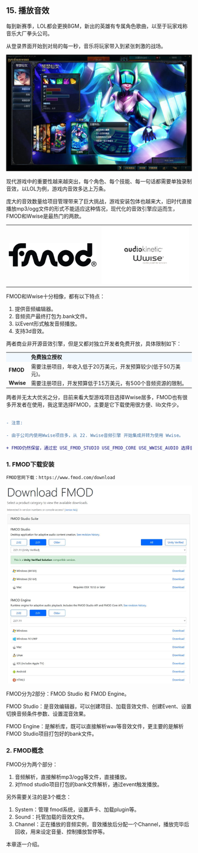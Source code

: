 ## 15. 播放音效

每到新赛季，LOL都会更换BGM，新出的英雄有专属角色歌曲，以至于玩家戏称音乐大厂拳头公司。

从登录界面开始到对局的每一秒，音乐将玩家带入到紧张刺激的战场。

![](../../imgs/play_sound/play_sound/djsona.jpg)

现代游戏中的重要性越来越突出，每个角色、每个技能、每一句话都需要单独录制音效，以LOL为例，游戏内音效多达上万条。

庞大的音效数量给项目管理带来了巨大挑战，游戏安装包体也越来大，旧时代直接播放mp3/ogg文件的形式不能适应这种情况，现代化的音效引擎应运而生，FMOD和Wwise是最热门的两款。

<table>
<tr>
<td><img src="../../imgs/play_sound/play_sound/fmod_logo_black.png" width=500></td>
<td><img src="../../imgs/play_sound/play_sound/wwise.jpg" width=500></td>
</tr>
</table>

FMOD和Wwise十分相像，都有以下特点：

1. 提供音频编辑器。
2. 音频资产最终打包为.bank文件。
3. 以Event形式触发音频播放。
4. 支持3d音效。

两者商业非开源音效引擎，但是又都对独立开发者免费开放，具体限制如下：

<table>
<tr ><td bgcolor="AliceBlue"><b></td><td bgcolor="AliceBlue"><b>免费独立授权</td></tr>
<tr><td><b>FMOD</td><td>需要注册项目，年收入低于20万美元，开发预算较少(低于50万美元)。</td></tr>
<tr><td rowspan="6"><b>Wwise</td><td>需要注册项目，开发预算低于15万美元，有500个音频资源的限制。</td></tr>
</table>

两者并无太大优劣之分，目前来看大型游戏项目选择Wwise居多，FMOD也有很多开发者在使用，我这里选择FMOD，主要是它下载使用很方便、lib文件少。


```diff

- 注意:

- 由于公司内使用Wwise项目多，从 22. Wwise音频引擎 开始集成并转为使用 Wwise。

+ FMOD仍然保留，通过宏 USE_FMOD_STUDIO USE_FMOD_CORE USE_WWISE_AUDIO 选择音频引擎。

```

### 1. FMOD下载安装

```bash
FMOD官网下载：https://www.fmod.com/download
```

![](../../imgs/play_sound/play_sound/fmod_download.jpg)

FMOD分为2部分：FMOD Studio 和 FMOD Engine。

FMOD Studio：是音效编辑器，可以创建项目、加载音效文件、创建Event、设置切换音频条件参数、设置混音效果。

FMOD Engine：是解析库，既可以直接解析wav等音效文件，更主要的是解析FMOD Studio项目打包好的bank文件。

### 2. FMOD概念

FMOD分为两个部分：

1. 音频解析，直接解析mp3/ogg等文件，直接播放。
2. 对fmod studio项目打包的bank文件解析，通过event触发播放。

另外需要关注的是3个概念：

1. System：管理 fmod系统，设置声卡、加载plugin等。
2. Sound：托管加载的音效文件。
3. Channel：正在播放的音频实例，音效播放后分配一个Channel，播放完毕后回收，用来设定音量、控制播放暂停等。

本章逐一介绍。

